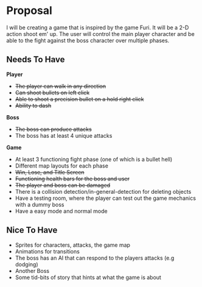 # Proposal
I will be creating a game that is inspired by the game Furi. It will be a 
2-D action shoot em' up. The user will control the main player character and 
be able to the fight against the boss character over multiple phases.

## Needs To Have
**Player**
- ~~The player can walk in any direction~~
- ~~Can shoot bullets on left click~~
- ~~Able to shoot a precision bullet on a hold right click~~
- ~~Ability to dash~~

**Boss**
- ~~The boss can produce attacks~~
- The boss has at least 4 unique attacks

**Game**
- At least 3 functioning fight phase (one of which is a bullet hell)
- Different map layouts for each phase
- ~~Win, Lose, and Title Screen~~
- ~~Functioning health bars for the boss and user~~
- ~~The player and boss can be damaged~~
- There is a collision detection/in-general-detection for deleting objects
- Have a testing room, where the player can test out the game mechanics 
  with a dummy boss
- Have a easy mode and normal mode


## Nice To Have
- Sprites for characters, attacks, the game map 
- Animations for transitions
- The boss has an AI that can respond to the players attacks (e.g dodging)
- Another Boss
- Some tid-bits of story that hints at what the game is about
